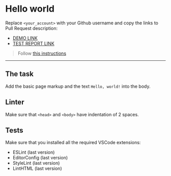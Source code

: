 # Hello world

Replace `<your_account>` with your Github username and copy the links to Pull Request description:
- [DEMO LINK](https://YelyzavetaMolochynska.github.io/layout_hello-world/)
- [TEST REPORT LINK](https://YelyzavetaMolochynska.github.io/layout_hello-world/report/html_report/)

> Follow [this instructions](https://mate-academy.github.io/layout_task-guideline/#how-to-solve-the-layout-tasks-on-github)
___

## The task

Add the basic page markup and the text `Hello, world!` into the body.

## Linter

Make sure that `<head>` and `<body>` have indentation of 2 spaces.

## Tests

Make sure that you installed all the required VSCode extensions:

- ESLint (last version)
- EditorConfig (last version)
- StyleLint (last version)
- LintHTML (last version)
